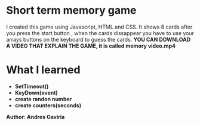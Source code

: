 # Short term memory game
I created this game using Javascript, HTML and CSS.
It shows 8 cards after you press the start button , when the cards dissappear you have to use your arrays buttons on the keyboard to guess the cards.
<Strong> YOU CAN DOWNLOAD A VIDEO THAT EXPLAIN THE GAME, it is called memory video.mp4<Strong>
<h1> What I learned</h1>

<ul>
  <li>SetTimeout()</li>
  <li>KeyDown(event)</li>
  <li>create randon number</li>
  <li> create counters(seconds)</li>
</ul>
<footer>
  <p>Author: Andres Gaviria  </p>
  
</footer>
